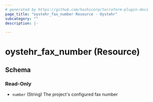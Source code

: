```yaml
---
# generated by https://github.com/hashicorp/terraform-plugin-docs
page_title: "oystehr_fax_number Resource - Oystehr"
subcategory: ""
description: |-
  
---
```


# oystehr_fax_number (Resource)





<!-- schema generated by tfplugindocs -->
## Schema

### Read-Only

- `number` (String) The project's configured fax number
